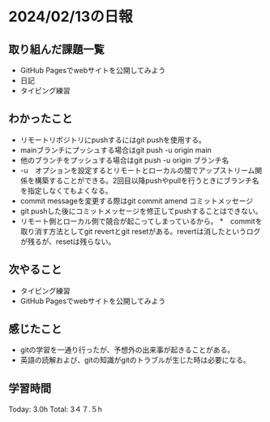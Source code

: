 # 2024/02/13の日報
## 取り組んだ課題一覧
* GitHub Pagesでwebサイトを公開してみよう
* 日記
* タイピング練習
## わかったこと
*  リモートリポジトリにpushするにはgit pushを使用する。
  *  mainブランチにプッシュする場合はgit push -u origin main
  *  他のブランチをプッシュする場合はgit push -u origin ブランチ名
*  -u　オプションを設定するとリモートとローカルの間でアップストリーム関係を構築することができる。2回目以降pushやpullを行うときにブランチ名を指定しなくてもよくなる。
*  commit messageを変更する際はgit commit amend コミットメッセージ
*  git pushした後にコミットメッセージを修正してpushすることはできない。
 * リモート側とローカル側で競合が起こってしまっているから。
*　commitを取り消す方法としてgit revertとgit resetがある。revertは消したというログが残るが、resetは残らない。   
## 次やること
* タイピング練習
* GitHub Pagesでwebサイトを公開してみよう
## 感じたこと
* gitの学習を一通り行ったが、予想外の出来事が起きることがある。
* 英語の読解および、gitの知識がgitのトラブルが生じた時は必要になる。
## 学習時間
Today: 3.0h
Total: 3４７.５h
